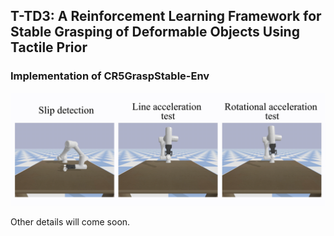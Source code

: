 ## T-TD3: A Reinforcement Learning Framework for Stable Grasping of Deformable Objects Using Tactile Prior

### Implementation of CR5GraspStable-Env
![img](static/img/simulation_git.gif)

Other details will come soon.
